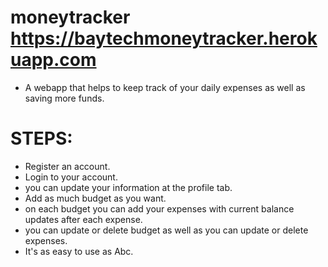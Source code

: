 # moneytracker https://baytechmoneytracker.herokuapp.com
* A webapp that helps to keep track of your daily expenses as well as saving more funds.
# STEPS:
* Register an account.
* Login to your account.
* you can update your information at the profile tab.
* Add as much budget as you want.
* on each budget you can add your expenses with current balance updates after each expense.
* you can update or delete budget as well as you can update or delete expenses.
* It's as easy to use as Abc.
